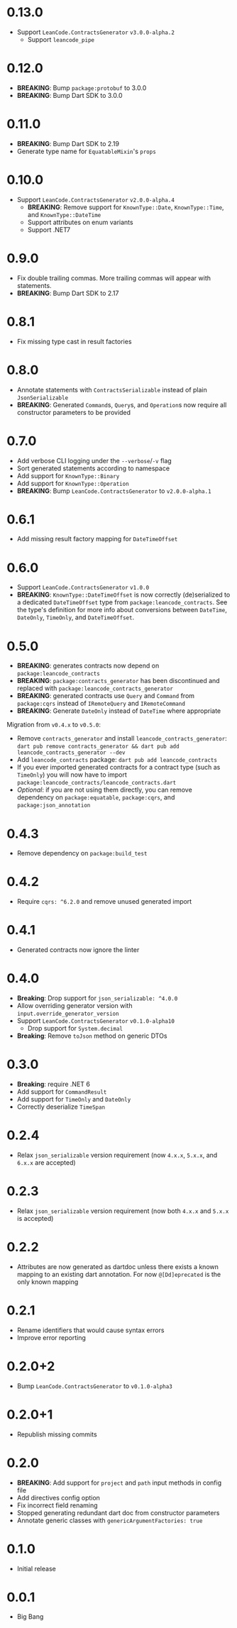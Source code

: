 # 0.13.0

- Support `LeanCode.ContractsGenerator` `v3.0.0-alpha.2`
  - Support `leancode_pipe`

# 0.12.0

- **BREAKING**: Bump `package:protobuf` to 3.0.0
- **BREAKING**: Bump Dart SDK to 3.0.0

# 0.11.0

- **BREAKING**: Bump Dart SDK to 2.19
- Generate type name for `EquatableMixin`'s `props`

# 0.10.0

- Support `LeanCode.ContractsGenerator` `v2.0.0-alpha.4`
  - **BREAKING**: Remove support for `KnownType::Date`, `KnownType::Time`, and `KnownType::DateTime`
  - Support attributes on enum variants
  - Support .NET7

# 0.9.0

- Fix double trailing commas. More trailing commas will appear with statements.
- **BREAKING**: Bump Dart SDK to 2.17

# 0.8.1

- Fix missing type cast in result factories

# 0.8.0

- Annotate statements with `ContractsSerializable` instead of plain `JsonSerializable`
- **BREAKING**: Generated `Command`s, `Query`s, and `Operation`s now require all constructor parameters to be provided

# 0.7.0

- Add verbose CLI logging under the `--verbose`/`-v` flag
- Sort generated statements according to namespace
- Add support for `KnownType::Binary`
- Add support for `KnownType::Operation`
- **BREAKING**: Bump `LeanCode.ContractsGenerator` to `v2.0.0-alpha.1`

# 0.6.1

- Add missing result factory mapping for `DateTimeOffset`

# 0.6.0

- Support `LeanCode.ContractsGenerator` `v1.0.0`
- **BREAKING**: `KnownType::DateTimeOffset` is now correctly (de)serialized to a dedicated `DateTimeOffset` type from `package:leancode_contracts`. See the type's definition for more info about conversions between `DateTime`, `DateOnly`, `TimeOnly`, and `DateTimeOffset`.

# 0.5.0

- **BREAKING**: generates contracts now depend on `package:leancode_contracts`
- **BREAKING**: `package:contracts_generator` has been discontinued and replaced with `package:leancode_contracts_generator`
- **BREAKING**: generated contracts use `Query` and `Command` from `package:cqrs` instead of `IRemoteQuery` and `IRemoteCommand`
- **BREAKING**: Generate `DateOnly` instead of `DateTime` where appropriate

Migration from `v0.4.x` to `v0.5.0`:

- Remove `contracts_generator` and install `leancode_contracts_generator`: `dart pub remove contracts_generator && dart pub add leancode_contracts_generator --dev`
- Add `leancode_contracts` package: `dart pub add leancode_contracts`
- If you ever imported generated contracts for a contract type (such as `TimeOnly`) you will now have to import `package:leancode_contracts/leancode_contracts.dart`
- _Optional_: if you are not using them directly, you can remove dependency on `package:equatable`, `package:cqrs`, and `package:json_annotation`

# 0.4.3

- Remove dependency on `package:build_test`

# 0.4.2

- Require `cqrs: ^6.2.0` and remove unused generated import

# 0.4.1

- Generated contracts now ignore the linter

# 0.4.0

- **Breaking**: Drop support for `json_serializable: ^4.0.0`
- Allow overriding generator version with `input.override_generator_version`
- Support `LeanCode.ContractsGenerator` `v0.1.0-alpha10`
  - Drop support for `System.decimal`
- **Breaking**: Remove `toJson` method on generic DTOs

# 0.3.0

- **Breaking**: require .NET 6
- Add support for `CommandResult`
- Add support for `TimeOnly` and `DateOnly`
- Correctly deserialize `TimeSpan`

# 0.2.4

- Relax `json_serializable` version requirement (now `4.x.x`, `5.x.x`, and `6.x.x` are accepted)

# 0.2.3

- Relax `json_serializable` version requirement (now both `4.x.x` and `5.x.x` is accepted)

# 0.2.2

- Attributes are now generated as dartdoc unless there exists a known mapping to an existing dart annotation. For now `@[Dd]eprecated` is the only known mapping

# 0.2.1

- Rename identifiers that would cause syntax errors
- Improve error reporting

# 0.2.0+2

- Bump `LeanCode.ContractsGenerator` to `v0.1.0-alpha3`

# 0.2.0+1

- Republish missing commits

# 0.2.0

- **BREAKING**: Add support for `project` and `path` input methods in config file
- Add directives config option
- Fix incorrect field renaming
- Stopped generating redundant dart doc from constructor parameters
- Annotate generic classes with `genericArgumentFactories: true`

# 0.1.0

- Initial release

# 0.0.1

- Big Bang
